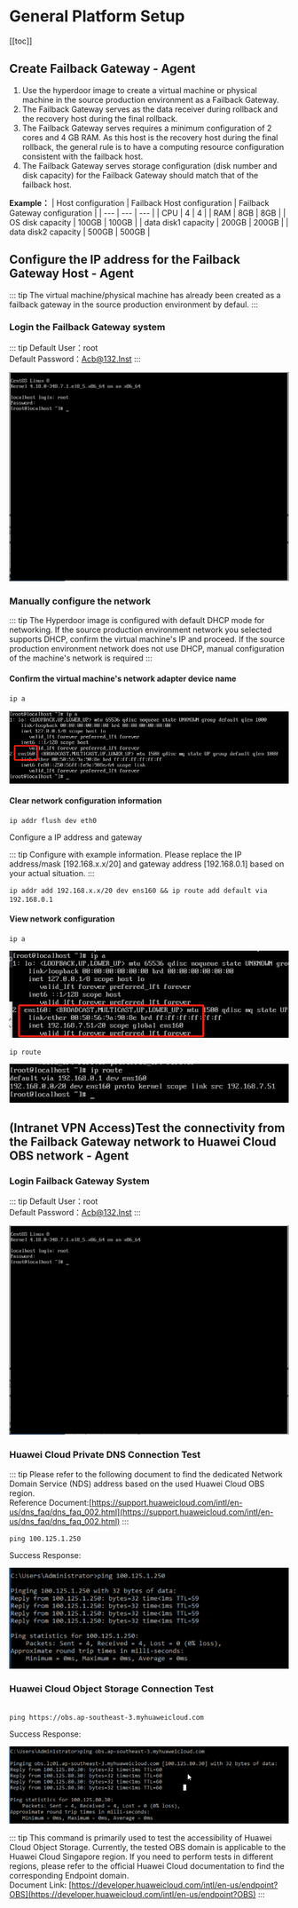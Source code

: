 # General Platform Setup

[[toc]]

##  Create Failback Gateway - Agent

1. Use the hyperdoor image to create a virtual machine or physical machine in the source production environment as a Failback Gateway.
2. The Failback Gateway serves as the data receiver during rollback and the recovery host during the final rollback.
3. The Failback Gateway serves requires a minimum configuration of 2 cores and 4 GB RAM. As this host is the recovery host during the final rollback, the general rule is to have a computing resource configuration consistent with the failback host.
4. The Failback Gateway serves storage configuration (disk number and disk capacity) for the Failback Gateway should match that of the failback host.

**Example：**
| Host configuration | Failback Host configuration | Failback Gateway configuration |
| --- | --- | --- |
| CPU | 4 | 4 |
| RAM | 8GB | 8GB |
| OS disk capacity | 100GB | 100GB |
| data disk1 capacity | 200GB | 200GB |
| data disk2 capacity | 500GB | 500GB |

## Configure the IP address for the Failback Gateway Host - Agent

::: tip
The virtual machine/physical machine has already been created as a failback gateway in the source production environment by defaul.
:::

### Login the Failback Gateway system

::: tip
Default User：root  
Default Password：Acb@132.Inst
:::

![configure-the-ip-address-for-the-failback-gateway-host---agent-1.png](./images/configure-the-ip-address-for-the-failback-gateway-host---agent-1.png)

### Manually configure the network

::: tip
The Hyperdoor image is configured with default DHCP mode for networking. If the source production environment network you selected supports DHCP, confirm the virtual machine's IP and proceed. If the source production environment network does not use DHCP, manual configuration of the machine's network is required
:::

#### Confirm the virtual machine's network adapter device name

```shell
ip a
```

![configure-the-ip-address-for-the-failback-gateway-host---agent-2.png](./images/configure-the-ip-address-for-the-failback-gateway-host---agent-2.png)

#### Clear network configuration information

```shell
ip addr flush dev eth0
```

Configure a IP address and gateway

::: tip
Configure with example information. Please replace the IP address/mask [192.168.x.x/20] and gateway address [192.168.0.1] based on your actual situation.
:::

```shell
ip addr add 192.168.x.x/20 dev ens160 && ip route add default via 192.168.0.1
```

#### View network configuration

```shell
ip a
```

![configure-the-ip-address-for-the-failback-gateway-host---agent-3.png](./images/configure-the-ip-address-for-the-failback-gateway-host---agent-3.png)

```shell
ip route
```

![configure-the-ip-address-for-the-failback-gateway-host---agent-4.png](./images/configure-the-ip-address-for-the-failback-gateway-host---agent-4.png)

## (Intranet VPN Access)Test the connectivity from the Failback Gateway network to Huawei Cloud OBS network - Agent

### Login Failback Gateway System

::: tip
Default User：root  
Default Password：Acb@132.Inst
:::

![test-the-connectivity-from-the-failback-gateway-network-to-huawei-cloud-obs-network---agent-1.png](./images/test-the-connectivity-from-the-failback-gateway-network-to-huawei-cloud-obs-network---agent-1.png)

### Huawei Cloud Private DNS Connection Test

::: tip
Please refer to the following document to find the dedicated Network Domain Service (NDS) address based on the used Huawei Cloud OBS region.  
Reference Document:[https://support.huaweicloud.com/intl/en-us/dns_faq/dns_faq_002.html](https://support.huaweicloud.com/intl/en-us/dns_faq/dns_faq_002.html)
:::

```shell
ping 100.125.1.250
```

Success Response:

![test-the-connectivity-from-the-failback-gateway-network-to-huawei-cloud-obs-network---agent-2.png](./images/test-the-connectivity-from-the-failback-gateway-network-to-huawei-cloud-obs-network---agent-2.png)

### Huawei Cloud Object Storage Connection Test

```shell

ping https://obs.ap-southeast-3.myhuaweicloud.com

```

Success Response:

![test-the-connectivity-from-the-failback-gateway-network-to-huawei-cloud-obs-network---agent-3.png](./images/test-the-connectivity-from-the-failback-gateway-network-to-huawei-cloud-obs-network---agent-3.png)

::: tip
This command is primarily used to test the accessibility of Huawei Cloud Object Storage. Currently, the tested OBS domain is applicable to the Huawei Cloud Singapore region. If you need to perform tests in different regions, please refer to the official Huawei Cloud documentation to find the corresponding Endpoint domain.  
Document Link: [https://developer.huaweicloud.com/intl/en-us/endpoint?OBS](https://developer.huaweicloud.com/intl/en-us/endpoint?OBS)
:::

